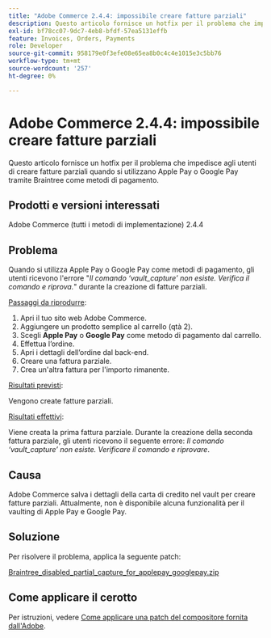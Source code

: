 ```yaml
---
title: "Adobe Commerce 2.4.4: impossibile creare fatture parziali"
description: Questo articolo fornisce un hotfix per il problema che impedisce agli utenti di creare fatture parziali quando si utilizzano Apple Pay o Google Pay tramite Braintree come metodi di pagamento.
exl-id: bf78cc07-9dc7-4eb8-bfdf-57ea5131effb
feature: Invoices, Orders, Payments
role: Developer
source-git-commit: 958179e0f3efe08e65ea8b0c4c4e1015e3c5bb76
workflow-type: tm+mt
source-wordcount: '257'
ht-degree: 0%

---
```


# Adobe Commerce 2.4.4: impossibile creare fatture parziali

Questo articolo fornisce un hotfix per il problema che impedisce agli utenti di creare fatture parziali quando si utilizzano Apple Pay o Google Pay tramite Braintree come metodi di pagamento.

## Prodotti e versioni interessati

Adobe Commerce (tutti i metodi di implementazione) 2.4.4

## Problema

Quando si utilizza Apple Pay o Google Pay come metodi di pagamento, gli utenti ricevono l&#39;errore &quot;*Il comando ‘vault_capture’ non esiste. Verifica il comando e riprova.*&quot; durante la creazione di fatture parziali.

<u>Passaggi da riprodurre</u>:

1. Apri il tuo sito web Adobe Commerce.
1. Aggiungere un prodotto semplice al carrello (qtà 2).
1. Scegli **Apple Pay** o **Google Pay** come metodo di pagamento dal carrello.
1. Effettua l’ordine.
1. Apri i dettagli dell’ordine dal back-end.
1. Creare una fattura parziale.
1. Crea un&#39;altra fattura per l&#39;importo rimanente.

<u>Risultati previsti</u>:

Vengono create fatture parziali.

<u>Risultati effettivi</u>:

Viene creata la prima fattura parziale. Durante la creazione della seconda fattura parziale, gli utenti ricevono il seguente errore: *Il comando ‘vault_capture’ non esiste. Verificare il comando e riprovare*.

## Causa

Adobe Commerce salva i dettagli della carta di credito nel vault per creare fatture parziali. Attualmente, non è disponibile alcuna funzionalità per il vaulting di Apple Pay e Google Pay.

## Soluzione

Per risolvere il problema, applica la seguente patch:

[Braintree_disabled_partial_capture_for_applepay_googlepay.zip](assets/braintree-disabled-partial-capture-for-applepay-googlepay.zip)

## Come applicare il cerotto

Per istruzioni, vedere [Come applicare una patch del compositore fornita dall&#39;Adobe](/help/how-to/general/how-to-apply-a-composer-patch-provided-by-magento.md).
